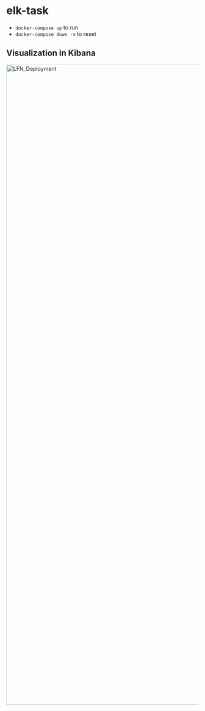 # elk-task

- `docker-compose up` to run
- `docker-compose down -v` to reset

## Visualization in Kibana

<img width="1680" alt="LFN_Deployment" src="https://user-images.githubusercontent.com/20173739/81473039-aba86900-9219-11ea-8f62-094290ab7fca.png">
